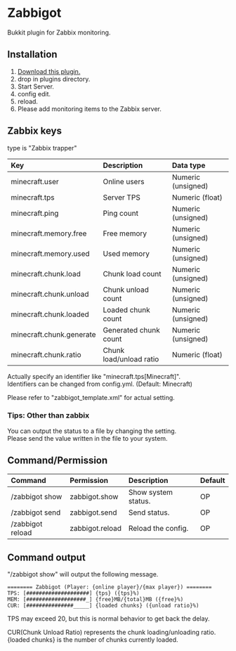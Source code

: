 # Zabbigot
Bukkit plugin for Zabbix monitoring.

## Installation
1. [Download this plugin.](https://github.com/HimaJyun/Zabbigot/releases/latest "Get Zabbigot")
2. drop in plugins directory.
3. Start Server.
4. config edit.
5. reload.
6. Please add monitoring items to the Zabbix server.

## Zabbix keys
type is "Zabbix trapper"

|Key                  |Description |Data type         |
|:--------------------|:-----------|:-----------------|
|minecraft.user       |Online users|Numeric (unsigned)|
|minecraft.tps        |Server TPS  |Numeric (float)   |
|minecraft.ping       |Ping count  |Numeric (unsigned)|
|minecraft.memory.free|Free memory |Numeric (unsigned)|
|minecraft.memory.used|Used memory |Numeric (unsigned)|
|minecraft.chunk.load    |Chunk load count       |Numeric (unsigned)|
|minecraft.chunk.unload  |Chunk unload count     |Numeric (unsigned)|
|minecraft.chunk.loaded  |Loaded chunk count     |Numeric (unsigned)|
|minecraft.chunk.generate|Generated chunk count  |Numeric (unsigned)|
|minecraft.chunk.ratio   |Chunk load/unload ratio|Numeric (float)   |

Actually specify an identifier like "minecraft.tps[Minecraft]".  
Identifiers can be changed from config.yml. (Default: Minecraft)

Please refer to "zabbigot_template.xml" for actual setting.

### Tips: Other than zabbix
You can output the status to a file by changing the setting.  
Please send the value written in the file to your system.

## Command/Permission
|Command         |Permission     |Description        |Default|
|:---------------|:--------------|:------------------|:------|
|/zabbigot show  |zabbigot.show  |Show system status.|OP     |
|/zabbigot send  |zabbigot.send  |Send status.       |OP     |
|/zabbigot reload|zabbigot.reload|Reload the config. |OP     |

## Command output
"/zabbigot show" will output the following message.

```
======== Zabbigot (Player: {online player}/{max player}) ========
TPS: [####################] {tps} ({tps}%)
MEM: [###################_] {free}MB/{total}MB ({free}%)
CUR: [###############_____] {loaded chunks} ({unload ratio}%)
```

TPS may exceed 20, but this is normal behavior to get back the delay.

CUR(Chunk Unload Ratio) represents the chunk loading/unloading ratio.  
{loaded chunks} is the number of chunks currently loaded.

